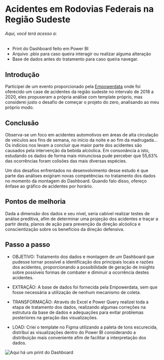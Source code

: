 # Acidentes em Rodovias Federais na Região Sudeste
###### Aqui, você terá acesso a:
- Print do Dashboard feito em Power BI
- Arquivo .pbix para caso queira interagir ou realizar alguma alteração
- Base de dados antes do tratamento para caso queira navegar.

## Introdução
Participei de um evento proporcionado pela [Empowerdata](https://www.linkedin.com/company/empdata/) onde foi oferecido um case de acidentes da região sudeste no intervalo de 2018 a 2020, eles propuseram a própria análise com template próprio, mas considerei justo o desafio de começar o projeto do zero, analisando ao meu próprio modo.

## Conclusão
Observa-se um foco em acidentes automotivos em áreas de alta circulação de veículos aos fins de semana, no início da noite e ao fim da madrugada... Os indícios nos levam a concluir que maior parte dos acidentes são causados pela intervenção da bebida alcóolica. 
Em consonância a isto, estudando os dados de forma mais minunciosa pude perceber que 55,63% das ocorrências foram colisões das mais diversas espécies.

Um dos desafios enfrentados no desenvolvimento desse estudo é que parte das análises exigiram novas competências no tratamento dos dados no momento da montagem do Dashboard. Quando falo disso, ofereço ênfase ao gráfico de acidentes por horário.

## Pontos de melhoria
Dada a dimensão dos dados e seu nível, seria cabível realizar testes de análise preditiva, afim de determinar uma projeção dos acidentes e traçar a partir desta, planos de ação para prevenção da direção alcóolica e conscientização sobre os benefícios da direção defensiva.

## Passo a passo
- OBJETIVO: Tratamento dos dados e montagem de um Dashboard que pudesse tornar possível a identificação dos principais locais e razões dos acidentes,
proporcionando a possibilidade de geração de insights sobre possíveis formas de combater e diminuir a ocorrência destes acidentes.

- EXTRAÇÃO: A base de dados foi fornecida pela Empowerdata, sem que fosse necessária a utilização de nenhum 
mecanismo de coleta.
- TRANSFORMAÇÃO: Através do Excel e Power Query realizei toda a etapa de tratamento dos dados, realizando algumas correções na estrutura da base de dados e adequações
para evitar problemas posteriores na geração das visualizações.
- LOAD: Criei o template no Figma utilizando a paleta de tons escurecida, distribuí as visualizações dentro do Power BI considerando
a distribuição mais conveniente afim de facilitar a interpretação dos dados.

![Aqui há um print do Dashboard](https://github.com/BitencourtVitor/bitencourtvitor/blob/main/Acidentes%20em%20Rodovias%20Federais%20na%20Regi%C3%A3o%20Sudeste/print%20dashboard%20completo.png)



